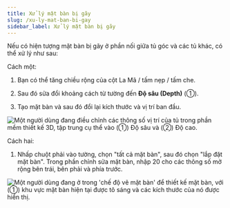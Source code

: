 ```yaml
---
title: Xử lý mặt bàn bị gãy
slug: /xu-ly-mat-ban-bi-gay
sidebar_label: Xử lý mặt bàn bị gãy
---
```


Nếu có hiện tượng mặt bàn bị gãy ở phần nối giữa tủ góc và các tủ khác, có thể xử lý như sau:

Cách một:

1. Bạn có thể tăng chiều rộng của cột La Mã / tấm nẹp / tấm che.

2. Sau đó sửa đổi khoảng cách từ tường đến **Độ sâu (Depth)** (①).

3. Tạo mặt bàn và sau đó đổi lại kích thước và vị trí ban đầu.

![Một người dùng đang điều chỉnh các thông số vị trí của tủ trong phần mềm thiết kế 3D, tập trung cụ thể vào (①) Độ sâu và (②) Độ cao.](https://storage.googleapis.com/jegavn_kb/images/2b2da10e-284b-4c6a-bbfb-0f0a71117a67.png)

Cách hai:

1. Nhấp chuột phải vào tường, chọn "tất cả mặt bàn", sau đó chọn "lắp đặt mặt bàn". Trong phần chỉnh sửa mặt bàn, nhập 20 cho các thông số mở rộng bên trái, bên phải và phía trước.

![Một người dùng đang ở trong 'chế độ vẽ mặt bàn' để thiết kế mặt bàn, với (①) khu vực mặt bàn hiện tại được tô sáng và các kích thước của nó được hiển thị.](https://storage.googleapis.com/jegavn_kb/images/5aefdee3-64a5-4d99-9a30-d82efac91129.png)